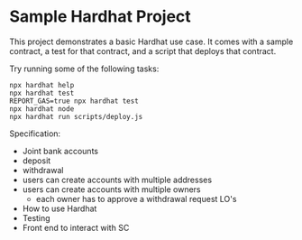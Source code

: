 # Sample Hardhat Project

This project demonstrates a basic Hardhat use case. It comes with a sample contract, a test for that contract, and a script that deploys that contract.

Try running some of the following tasks:

```shell
npx hardhat help
npx hardhat test
REPORT_GAS=true npx hardhat test
npx hardhat node
npx hardhat run scripts/deploy.js
```

Specification:

- Joint bank accounts     
- deposit 
- withdrawal
- users can create accounts with multiple addresses 
- users can create accounts with multiple owners
    - each owner has to approve a withdrawal request
LO's
- How to use Hardhat
- Testing 
- Front end to interact with SC
